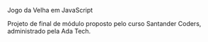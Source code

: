 Jogo da Velha em JavaScript

Projeto de final de módulo proposto pelo curso Santander Coders, administrado pela Ada Tech.
